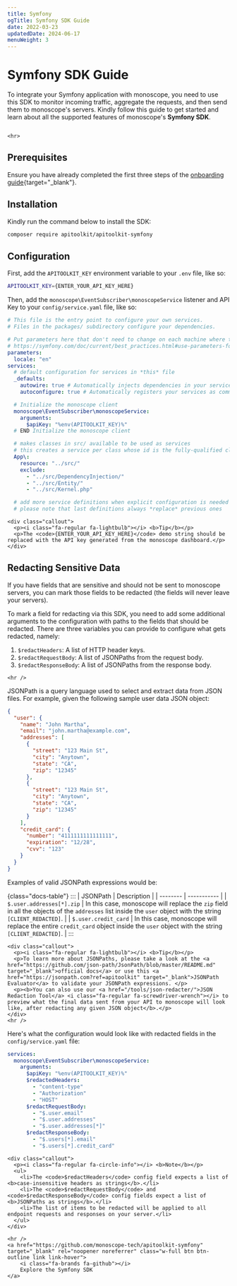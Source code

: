 ```yaml
---
title: Symfony
ogTitle: Symfony SDK Guide
date: 2022-03-23
updatedDate: 2024-06-17
menuWeight: 3
---
```


# Symfony SDK Guide

To integrate your Symfony application with monoscope, you need to use this SDK to monitor incoming traffic, aggregate the requests, and then send them to monoscope's servers. Kindly follow this guide to get started and learn about all the supported features of monoscope's **Symfony SDK**.

```=html

<hr>
```

## Prerequisites

Ensure you have already completed the first three steps of the [onboarding guide](/docs/onboarding/){target="\_blank"}.

## Installation

Kindly run the command below to install the SDK:

```sh
composer require apitoolkit/apitoolkit-symfony
```

## Configuration

First, add the `APITOOLKIT_KEY` environment variable to your `.env` file, like so:

```sh
APITOOLKIT_KEY={ENTER_YOUR_API_KEY_HERE}
```

Then, add the `monoscope\EventSubscriber\monoscopeService` listener and API Key to your `config/service.yaml` file, like so:

```yaml
# This file is the entry point to configure your own services.
# Files in the packages/ subdirectory configure your dependencies.

# Put parameters here that don't need to change on each machine where the app is deployed
# https://symfony.com/doc/current/best_practices.html#use-parameters-for-application-configuration
parameters:
  locale: "en"
services:
  # default configuration for services in *this* file
  _defaults:
    autowire: true # Automatically injects dependencies in your services.
    autoconfigure: true # Automatically registers your services as commands, event subscribers, etc.

  # Initialize the monoscope client
  monoscope\EventSubscriber\monoscopeService:
    arguments:
      $apiKey: "%env(APITOOLKIT_KEY)%"
  # END Initialize the monoscope client

  # makes classes in src/ available to be used as services
  # this creates a service per class whose id is the fully-qualified class name
  App\:
    resource: "../src/"
    exclude:
      - "../src/DependencyInjection/"
      - "../src/Entity/"
      - "../src/Kernel.php"

  # add more service definitions when explicit configuration is needed
  # please note that last definitions always *replace* previous ones
```

```=html
<div class="callout">
  <p><i class="fa-regular fa-lightbulb"></i> <b>Tip</b></p>
  <p>The <code>{ENTER_YOUR_API_KEY_HERE}</code> demo string should be replaced with the API key generated from the monoscope dashboard.</p>
</div>
```

## Redacting Sensitive Data

If you have fields that are sensitive and should not be sent to monoscope servers, you can mark those fields to be redacted (the fields will never leave your servers).

To mark a field for redacting via this SDK, you need to add some additional arguments to the configuration with paths to the fields that should be redacted. There are three variables you can provide to configure what gets redacted, namely:

1. `$redactHeaders`: A list of HTTP header keys.
2. `$redactRequestBody`: A list of JSONPaths from the request body.
3. `$redactResponseBody`: A list of JSONPaths from the response body.

```=html
<hr />
```

JSONPath is a query language used to select and extract data from JSON files. For example, given the following sample user data JSON object:

```json
{
  "user": {
    "name": "John Martha",
    "email": "john.martha@example.com",
    "addresses": [
      {
        "street": "123 Main St",
        "city": "Anytown",
        "state": "CA",
        "zip": "12345"
      },
      {
        "street": "123 Main St",
        "city": "Anytown",
        "state": "CA",
        "zip": "12345"
      }
    ],
    "credit_card": {
      "number": "4111111111111111",
      "expiration": "12/28",
      "cvv": "123"
    }
  }
}
```

Examples of valid JSONPath expressions would be:

{class="docs-table"}
:::
| JSONPath | Description |
| -------- | ----------- |
| `$.user.addresses[*].zip` | In this case, monoscope will replace the `zip` field in all the objects of the `addresses` list inside the `user` object with the string `[CLIENT_REDACTED]`. |
| `$.user.credit_card` | In this case, monoscope will replace the entire `credit_card` object inside the `user` object with the string `[CLIENT_REDACTED]`. |
:::

```=html
<div class="callout">
  <p><i class="fa-regular fa-lightbulb"></i> <b>Tip</b></p>
  <p>To learn more about JSONPaths, please take a look at the <a href="https://github.com/json-path/JsonPath/blob/master/README.md" target="_blank">official docs</a> or use this <a href="https://jsonpath.com?ref=apitoolkit" target="_blank">JSONPath Evaluator</a> to validate your JSONPath expressions. </p>
  <p><b>You can also use our <a href="/tools/json-redacter/">JSON Redaction Tool</a> <i class="fa-regular fa-screwdriver-wrench"></i> to preview what the final data sent from your API to monoscope will look like, after redacting any given JSON object</b>.</p>
</div>
<hr />
```

Here's what the configuration would look like with redacted fields in the `config/service.yaml` file:

```yaml
services:
  monoscope\EventSubscriber\monoscopeService:
    arguments:
      $apiKey: "%env(APITOOLKIT_KEY)%"
      $redactedHeaders:
        - "content-type"
        - "Authorization"
        - "HOST"
      $redactRequestBody:
        - "$.user.email"
        - "$.user.addresses"
        - "$.user.addresses[*]"
      $redactResponseBody:
        - "$.users[*].email"
        - "$.users[*].credit_card"
```

```=html
<div class="callout">
  <p><i class="fa-regular fa-circle-info"></i> <b>Note</b></p>
  <ul>
    <li>The <code>$redactHeaders</code> config field expects a list of <b>case-insensitive headers as strings</b>.</li>
    <li>The <code>$redactRequestBody</code> and <code>$redactResponseBody</code> config fields expect a list of <b>JSONPaths as strings</b>.</li>
    <li>The list of items to be redacted will be applied to all endpoint requests and responses on your server.</li>
  </ul>
</div>
```

```=html
<hr />
<a href="https://github.com/monoscope-tech/apitoolkit-symfony" target="_blank" rel="noopener noreferrer" class="w-full btn btn-outline link link-hover">
    <i class="fa-brands fa-github"></i>
    Explore the Symfony SDK
</a>
```
